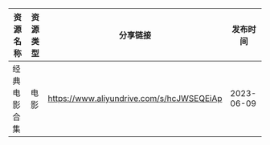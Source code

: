 | 资源名称   | 资源类型 | 分享链接                                      | 发布时间       |
| ------ | ---- | ----------------------------------------- | ---------- |
| 经典电影合集 | 电影   | https://www.aliyundrive.com/s/hcJWSEQEiAp | 2023-06-09 |
